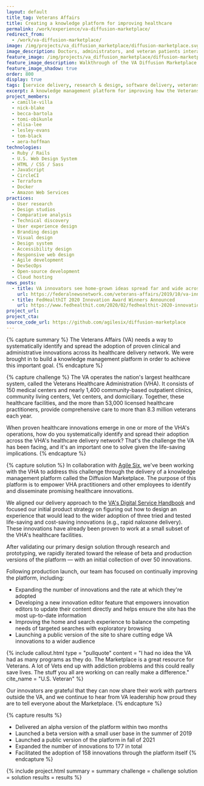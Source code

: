 ```yaml
---
layout: default
title_tag: Veterans Affairs
title: Creating a knowledge platform for improving healthcare
permalink: /work/experience/va-diffusion-marketplace/
redirect_from:
  - /work/va-diffusion-marketplace/
image: /img/projects/va_diffusion_marketplace/diffusion-marketplace.svg
image_description: Doctors, administrators, and veteran patients interacting through digital panes.
feature_image: /img/projects/va_diffusion_marketplace/diffusion-marketplace.gif
feature_image_description: Walkthrough of the VA Diffusion Marketplace product.
feature_image_shadow: true
order: 800
display: true
tags: [service delivery, research & design, software delivery, veterans, healthcare, becca bartola, lesley evans, tom black, aera hoffman, tomi obikunle, elisa lee, nick blake, camille villa]
excerpt: A knowledge management platform for improving how the Veterans Affairs delivers healthcare to veterans through the dissemination of promising clinical and administrative innovations.
project_members:
  - camille-villa
  - nick-blake
  - becca-bartola
  - tomi-obikunle
  - elisa-lee
  - lesley-evans
  - tom-black
  - aera-hoffman
technologies:
  - Ruby / Rails
  - U.S. Web Design System
  - HTML / CSS / Sass
  - JavaScript
  - CircleCI
  - Terraform
  - Docker
  - Amazon Web Services
practices:
  - User research
  - Design studios
  - Comparative analysis
  - Technical discovery
  - User experience design
  - Branding design
  - Visual design
  - Design system
  - Accessibility design
  - Responsive web design
  - Agile development
  - DevSecOps
  - Open-source development
  - Cloud hosting
news_posts:
  - title: VA innovators see home-grown ideas spread far and wide across veterans health network
    url: https://federalnewsnetwork.com/veterans-affairs/2019/10/va-innovators-see-home-grown-ideas-spread-far-and-wide-across-veterans-health-network/
  - title: FedHealthIT 2020 Innovation Award Winners Announced
    url: https://www.fedhealthit.com/2020/02/fedhealthit-2020-innovation-award-winners-announced/
project_url:
project_cta:
source_code_url: https://github.com/agilesix/diffusion-marketplace
---
```


{% capture summary %}
The Veterans Affairs (VA) needs a way to systematically identify and spread the
adoption of proven clinical and administrative innovations across its healthcare
delivery network. We were brought in to build a knowledge management platform
in order to achieve this important goal.
{% endcapture %}

{% capture challenge %}
The VA operates the nation's largest healthcare system, called
the Veterans Healthcare Administration (VHA). It consists of 150 medical
centers and nearly 1,400 community-based outpatient clinics, community
living centers, Vet centers, and domiciliary. Together, these healthcare
facilities, and the more than 53,000 licensed healthcare practitioners,
provide comprehensive care to more than 8.3 million veterans each year.

When proven healthcare innovations emerge in one or more of the VHA's operations,
how do you systematically identify and spread their adoption across the
VHA's healthcare delivery network? That's the challenge the VA has been facing,
and it's an important one to solve given the life-saving implications.
{% endcapture %}

{% capture solution %}
In collaboration with [Agile Six](https://agile6.com/), we've been
working with the VHA to address this challenge through the delivery of a knowledge management
platform called the Diffusion Marketplace. The purpose of this platform is to empower VHA
practitioners and other employees to identify and disseminate promising healthcare innovations.

We aligned our delivery approach to the [VA's Digital Service Handbook](https://department-of-veterans-affairs.github.io/va-digital-service-handbook/digital-standards)
and focused our initial product strategy on figuring out how to design an
experience that would lead to the wider adoption of three tried and tested life-saving and cost-saving
innovations (e.g., rapid naloxone delivery). These innovations have already been
proven to work at a small subset of the VHA's healthcare facilities.

After validating our primary design solution through research and prototyping,
we rapidly iterated toward the release of beta and production versions of the
platform — with an initial collection of over 50 innovations.

Following production launch, our team has focused on continually improving the platform,
including:

- Expanding the number of innovations and the rate at which they're adopted
- Developing a new innovation editor feature that empowers innovation editors to update
their content directly and helps ensure the site has the most up-to-date information
- Improving the home and search experience to balance the competing needs of targeted
searches with exploratory browsing
- Launching a public version of the site to share cutting edge VA innovations to a wider audience

{% include callout.html
  type = "pullquote"
  content = "I had no idea the VA had as many programs as they do. The Marketplace is a great resource for Veterans. A lot of Vets end up with addiction problems and this could really save lives. The stuff you all are working on can really make a difference."
  cite_name = "U.S. Veteran"
%}

Our innovators are grateful that they can now share their work with partners outside the VA, and we continue to hear 
from VA leadership how proud they are to tell everyone about the Marketplace. 
{% endcapture %}

{% capture results %}
- Delivered an alpha version of the platform within two months
- Launched a beta version with a small user base in the summer of 2019
- Launched a public version of the platform in fall of 2021
- Expanded the number of innovations to 177 in total
- Facilitated the adoption of 158 innovations through the platform itself
{% endcapture %}

{% include project.html
  summary = summary
  challenge = challenge
  solution = solution
  results = results
%}
